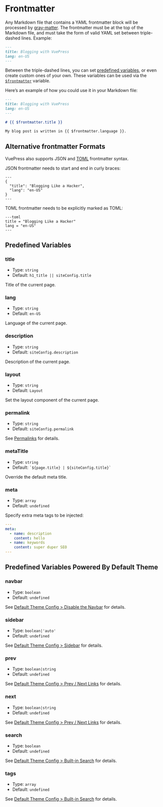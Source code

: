 # Frontmatter

Any Markdown file that contains a YAML frontmatter block will be processed by [gray-matter](https://github.com/jonschlinkert/gray-matter). The frontmatter must be at the top of the Markdown file, and must take the form of valid YAML set between triple-dashed lines. Example:

```markdown
---
title: Blogging with VuePress
lang: en-US
---
```

Between the triple-dashed lines, you can set [predefined variables](#predefined-variables), or even create custom ones of your own. These variables can be used via the <code>[$frontmatter](./global-computed.md#frontmatter)</code> variable.

Here’s an example of how you could use it in your Markdown file:

```markdown
---
title: Blogging with VuePress
lang: en-US
---

# {{ $frontmatter.title }}

My blog post is written in {{ $frontmatter.language }}.
```

## Alternative frontmatter Formats

VuePress also supports JSON and [TOML](https://github.com/toml-lang/toml) frontmatter syntax.

JSON frontmatter needs to start and end in curly braces:

```
---
{
  "title": "Blogging Like a Hacker",
  "lang": "en-US"
}
---
```

TOML frontmatter needs to be explicitly marked as TOML:

```
---toml
title = "Blogging Like a Hacker"
lang = "en-US"
---
```


## Predefined Variables

### title

- Type: `string`
- Default: `h1_title || siteConfig.title`

Title of the current page.

### lang

- Type: `string`
- Default: `en-US`

Language of the current page.

### description

- Type: `string`
- Default: `siteConfig.description`

Description of the current page.

### layout

- Type: `string`
- Default: `Layout`

Set the layout component of the current page.

### permalink

- Type: `string`
- Default: `siteConfig.permalink`

See [Permalinks](./permalinks.md) for details.

### metaTitle

- Type: `string`
- Default: <code>\`${page.title} | ${siteConfig.title}\`</code>

Override the default meta title.

### meta

- Type: `array`
- Default: `undefined`

Specify extra meta tags to be injected:

``` yaml
---
meta:
  - name: description
    content: hello
  - name: keywords
    content: super duper SEO
---
```

## Predefined Variables Powered By Default Theme

### navbar

- Type: `boolean`
- Default: `undefined`

See [Default Theme Config > Disable the Navbar](../theme/default-theme-config.md#disable-the-navbar) for details.

### sidebar

- Type: `boolean|'auto'`
- Default: `undefined`

See [Default Theme Config > Sidebar](../theme/default-theme-config.md#sidebar) for details.

### prev

- Type: `boolean|string`
- Default: `undefined`

See [Default Theme Config > Prev / Next Links](../theme/default-theme-config.md#prev-next-links) for details.

### next

- Type: `boolean|string`
- Default: `undefined`

See [Default Theme Config > Prev / Next Links](../theme/default-theme-config.md#prev-next-links) for details.

### search

- Type: `boolean`
- Default: `undefined`

See [Default Theme Config > Built-in Search](../theme/default-theme-config.html#built-in-search) for details.

### tags

- Type: `array`
- Default: `undefined`

See [Default Theme Config > Built-in Search](../theme/default-theme-config.html#built-in-search) for details.
